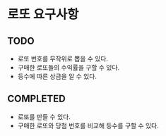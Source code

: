 # 로또 요구사항
## TODO
 - 로또 번호를 무작위로 뽑을 수 있다.
 - 구매한 로또들의 수익률을 구할 수 있다.
 - 등수에 따른 상금을 알 수 있다. 

## COMPLETED
 - 로또를 만들 수 있다.
 - 구매한 로또와 당첨 번호를 비교해 등수를 구할 수 있다.
